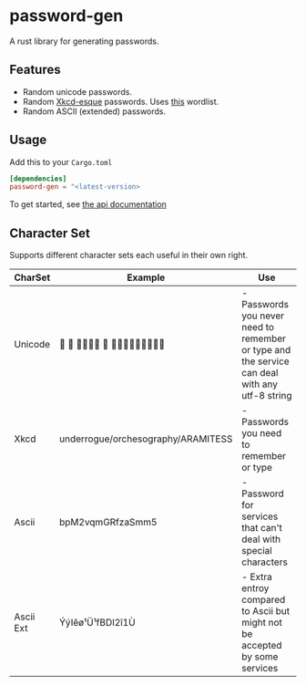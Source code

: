# password-gen

A rust library for generating passwords.

## Features

- Random unicode passwords.
- Random [Xkcd-esque](https://xkcd.com/936/) passwords. Uses [this](https://github.com/dwyl/english-words/blob/master/words_alpha.txt) wordlist.
- Random ASCII (extended) passwords.

## Usage

Add this to your `Cargo.toml`

```toml
[dependencies]
password-gen = "<latest-version>
```

To get started, see [the api documentation](https://docs.rs/password-gen/latest/password_gen/)

## Character Set

Supports different character sets each useful in their own right.

| CharSet   | Example                            | Use                                                                                           |
| --------- | ---------------------------------- | --------------------------------------------------------------------------------------------- |
| Unicode   | 򔩠 𥠔 𖔾񻲺񖠭󲂰 𭝔 򳾄󀪤򱉀򼎈󟸂򃼾񑾶񿾿󕁦             | - Passwords you never need to remember or type and the service can deal with any utf-8 string |
| Xkcd      | underrogue/orchesography/ARAMITESS | - Passwords you need to remember or type                                                      |
| Ascii     | bpM2vqmGRfzaSmm5                   | - Password for services that can't deal with special characters                               |
| Ascii Ext | ÝýIêø¹Ü¹fBDI2î1Ù                   | - Extra entroy compared to Ascii but might not be accepted by some services                   |
